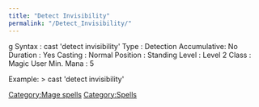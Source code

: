 ```yaml
---
title: "Detect Invisibility"
permalink: "/Detect_Invisibility/"
---
```


<nowiki>g Syntax : cast 'detect invisibility' Type : Detection
Accumulative: No Duration : Yes Casting : Normal Position : Standing
Level : Level 2 Class : Magic User Min. Mana : 5

</pre>

Example: \> cast 'detect invisibility'

[Category:Mage spells](Category:Mage_spells "wikilink")
[Category:Spells](Category:Spells "wikilink")